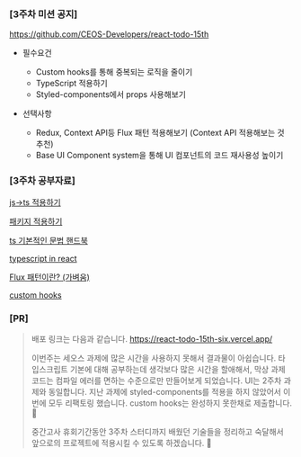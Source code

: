 ### **[3주차 미션 공지]**

https://github.com/CEOS-Developers/react-todo-15th

- 필수요건

  - Custom hooks를 통해 중복되는 로직을 줄이기
  - TypeScript 적용하기
  - Styled-components에서 props 사용해보기

- 선택사항

  - Redux, Context API등 Flux 패턴 적용해보기 (Context API 적용해보는 것 추천)
  - Base UI Component system을 통해 UI 컴포넌트의 코드 재사용성 높이기

### **[3주차 공부자료]**

[js->ts 적용하기](https://hini7.tistory.com/148)

[패키지 적용하기](https://flowkater.io/frontend/setup-styled-components/)

[ts 기본적인 문법 핸드북](https://joshua1988.github.io/ts/intro.html)

[typescript in react](https://www.typescriptlang.org/ko/docs/handbook/react.html)

[Flux 패턴이란? (가벼움)](https://velog.io/@huurray/React의-탄생과-Flux-패턴에-대하여)

[custom hooks](https://ko.reactjs.org/docs/hooks-custom.html)

### [PR]

>배포 링크는 다음과 같습니다. https://react-todo-15th-six.vercel.app/
>
>이번주는 세오스 과제에 많은 시간을 사용하지 못해서 결과물이 아쉽습니다. 타입스크립트 기본에 대해 공부하는데 생각보다 많은 시간을 할애해서, 막상 과제 코드는 컴파일 에러를 면하는 수준으로만 만들어보게 되었습니다. UI는 2주차 과제와 동일합니다. 지난 과제에 styled-components를 적용을 하지 않았어서 이번에 모두 리팩토링 했습니다. custom hooks는 완성하지 못한채로 제출합니다. 🙏
>
>중간고사 휴회기간동안 3주차 스터디까지 배웠던 기술들을 정리하고 숙달해서 앞으로의 프로젝트에 적용시킬 수 있도록 하겠습니다. 🙌

